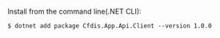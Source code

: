 Install from the command line(.NET CLI):
```shell
$ dotnet add package Cfdis.App.Api.Client --version 1.0.0
